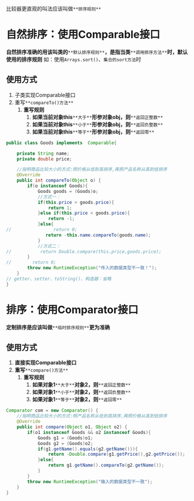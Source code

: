 比较器更直观的叫法应该叫做`**排序规则**`
# 自然排序：使用Comparable接口
**自然排序准确的用该叫类的**`**默认排序规则**`**，是指当类**`**调用排序方法**`**时，默认使用的排序规则**
如：使用`Arrays.sort()`、`集合的sort方法`时
## 使用方式

1. 子类实现Comparable接口
2. 重写`**compareTo()方法**`
   1. **重写规则**
      1. **如果当前对象this**`**大于**`**形参对象obj，则**`**返回正整数**`
      2. **如果当前对象this**`**小于**`**形参对象obj，则**`**返回负整数**`
      3. **如果当前对象this**`**等于**`**形参对象obj，则**`**返回零**`
```java
public class Goods implements  Comparable{

    private String name;
    private double price;

    //指明商品比较大小的方式:照价格从低到高排序,再照产品名称从高到低排序
    @Override
    public int compareTo(Object o) {
        if(o instanceof Goods){
            Goods goods = (Goods)o;
            //方式一：
            if(this.price > goods.price){
                return 1;
            }else if(this.price < goods.price){
                return -1;
            }else{
//                return 0;
               return -this.name.compareTo(goods.name);
            }
            //方式二：
//           return Double.compare(this.price,goods.price);
        }
//        return 0;
        throw new RuntimeException("传入的数据类型不一致！");
    }
// getter、setter、toString()、构造器：省略
}
```
# 排序：使用Comparator接口
**定制排序是应该叫做**`**临时排序规则**`**更为准确**
## **使用方式**

1. **直接实现Comparable接口**
2. **重写**`**compare()方法**`
   1. **重写规则**
      1. **如果对象1**`**大于**`**对象2，则**`**返回正整数**`
      2. **如果对象1**`**小于**`**对象2，则**`**返回负整数**`
      3. **如果对象1**`**等于**`**对象2，则**`**返回零**`
```java
Comparator com = new Comparator() {
    //指明商品比较大小的方式:照产品名称从低到高排序,再照价格从高到低排序
    @Override
    public int compare(Object o1, Object o2) {
        if(o1 instanceof Goods && o2 instanceof Goods){
            Goods g1 = (Goods)o1;
            Goods g2 = (Goods)o2;
            if(g1.getName().equals(g2.getName())){
                return -Double.compare(g1.getPrice(),g2.getPrice());
            }else{
                return g1.getName().compareTo(g2.getName());
            }
        }
        throw new RuntimeException("输入的数据类型不一致");
    }
}


```


